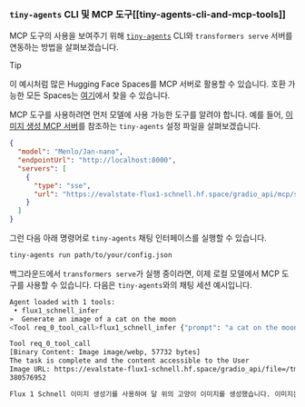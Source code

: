 ### `tiny-agents` CLI 및 MCP 도구[[tiny-agents-cli-and-mcp-tools]]

MCP 도구의 사용을 보여주기 위해 [`tiny-agents`](https://huggingface.co/blog/python-tiny-agents) CLI와 `transformers serve` 서버를 연동하는 방법을 살펴보겠습니다.

> [!TIP]
> 이 예시처럼 많은 Hugging Face Spaces를 MCP 서버로 활용할 수 있습니다. 호환 가능한 모든 Spaces는 [여기](https://huggingface.co/spaces?filter=mcp-server)에서 찾을 수 있습니다.

MCP 도구를 사용하려면 먼저 모델에 사용 가능한 도구를 알려야 합니다. 예를 들어, [이미지 생성 MCP 서버](https://evalstate-flux1-schnell.hf.space/)를 참조하는 `tiny-agents` 설정 파일을 살펴보겠습니다.

```json
{
  "model": "Menlo/Jan-nano",
  "endpointUrl": "http://localhost:8000",
  "servers": [
    {
      "type": "sse",
      "url": "https://evalstate-flux1-schnell.hf.space/gradio_api/mcp/sse"
    }
  ]
}
```

그런 다음 아래 명령어로 `tiny-agents` 채팅 인터페이스를 실행할 수 있습니다.

```bash
tiny-agents run path/to/your/config.json
```

백그라운드에서 `transformers serve`가 실행 중이라면, 이제 로컬 모델에서 MCP 도구를 사용할 수 있습니다. 다음은 `tiny-agents`와의 채팅 세션 예시입니다.

```bash
Agent loaded with 1 tools:
 • flux1_schnell_infer
»  Generate an image of a cat on the moon
<Tool req_0_tool_call>flux1_schnell_infer {"prompt": "a cat on the moon", "seed": 42, "randomize_seed": true, "width": 1024, "height": 1024, "num_inference_steps": 4}

Tool req_0_tool_call
[Binary Content: Image image/webp, 57732 bytes]
The task is complete and the content accessible to the User
Image URL: https://evalstate-flux1-schnell.hf.space/gradio_api/file=/tmp/gradio/3dbddc0e53b5a865ed56a4e3dbdd30f3f61cf3b8aabf1b456f43e5241bd968b8/image.webp
380576952

Flux 1 Schnell 이미지 생성기를 사용하여 달 위의 고양이 이미지를 생성했습니다. 이미지는 1024x1024 픽셀이며 4번의 추론 단계를 거쳐 생성되었습니다. 변경 사항이 필요하거나 추가 도움이 필요하시면 알려주세요!
```
